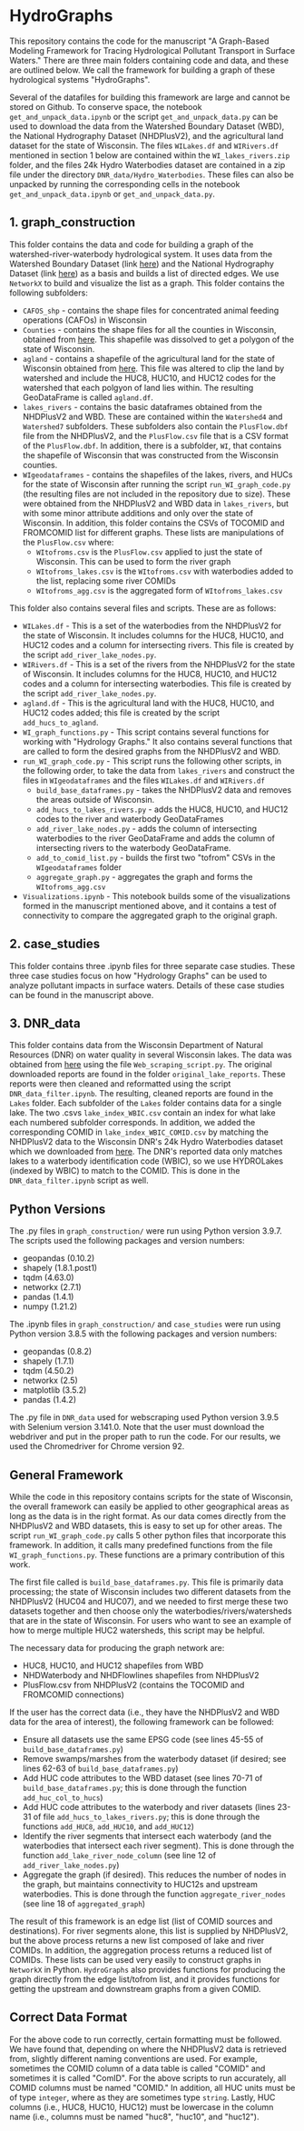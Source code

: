# HydroGraphs

This repository contains the code for the manuscript "A Graph-Based Modeling Framework for Tracing Hydrological Pollutant Transport in Surface Waters." There are three main folders containing code and data, and these are outlined below. We call the framework for building a graph of these hydrological systems "HydroGraphs".

Several of the datafiles for building this framework are large and cannot be stored on Github. To conserve space, the notebook `get_and_unpack_data.ipynb` or the script `get_and_unpack_data.py` can be used to download the data from the Watershed Boundary Dataset (WBD), the National Hydrography Dataset (NHDPlusV2), and the agricultural land dataset for the state of Wisconsin. The files `WILakes.df` and `WIRivers.df` mentioned in section 1 below are contained within the `WI_lakes_rivers.zip` folder, and the files 24k Hydro Waterbodies dataset are contained in a zip file under the directory `DNR_data/Hydro_Waterbodies`. These files can also be unpacked by running the corresponding cells in the notebook `get_and_unpack_data.ipynb` or `get_and_unpack_data.py`. 

## 1. graph_construction
This folder contains the data and code for building a graph of the watershed-river-waterbody hydrological system. It uses data from the Watershed Boundary Dataset (link [here](https://apps.nationalmap.gov/downloader/#/)) and the National Hydrography Dataset (link [here](https://www.epa.gov/waterdata/get-nhdplus-national-hydrography-dataset-plus-data)) as a basis and builds a list of directed edges. We use `NetworkX` to build and visualize the list as a graph. This folder contains the following subfolders:

* `CAFOS_shp` - contains the shape files for concentrated animal feeding operations (CAFOs) in Wisconsin
* `Counties` - contains the shape files for all the counties in Wisconsin, obtained from [here](https://data-wi-dnr.opendata.arcgis.com/datasets/wi-dnr::county-boundaries-24k/about). This shapefile was dissolved to get a polygon of the state of Wisconsin. 
* `agland` - contains a shapefile of the agricultural land for the state of Wisconsin obtained from [here](https://doi.org/10.15482/USDA.ADC/1520625). This file was altered to clip the land by watershed and include the HUC8, HUC10, and HUC12 codes for the watershed that each polgyon of land lies within. The resulting GeoDataFrame is called `agland.df`.
* `lakes_rivers` - contains the basic dataframes obtained from the NHDPlusV2 and WBD. These are contained within the `Watershed4` and `Watershed7` subfolders. These subfolders also contain the `PlusFlow.dbf` file from the NHDPlusV2, and the `PlusFlow.csv` file that is a CSV format of the `PlusFlow.dbf`. In addition, there is a subfolder, `WI`, that contains the shapefile of Wisconsin that was constructed from the Wisconsin counties. 
* `WIgeodataframes` - contains the shapefiles of the lakes, rivers, and HUCs for the state of Wisconsin after running the script `run_WI_graph_code.py` (the resulting files are not included in the repository due to size). These were obtained from the NHDPlusV2 and WBD data in `lakes_rivers`, but with some minor attribute additions and only over the state of Wisconsin. In addition, this folder contains the CSVs of TOCOMID and FROMCOMID list for different graphs. These lists are manipulations of the `PlusFlow.csv` where:
    * `WItofroms.csv` is the `PlusFlow.csv` applied to just the state of Wisconsin. This can be used to form the river graph
    * `WItofroms_lakes.csv` is the `WItofroms.csv` with waterbodies added to the list, replacing some river COMIDs
    * `WItofroms_agg.csv` is the aggregated form of `WItofroms_lakes.csv`

This folder also contains several files and scripts. These are as follows:

* `WILakes.df` - This is a set of the waterbodies from the NHDPlusV2 for the state of Wisconsin. It includes columns for the HUC8, HUC10, and HUC12 codes and a column for intersecting rivers. This file is created by the script `add_river_lake_nodes.py`.
* `WIRivers.df` - This is a set of the rivers from the NHDPlusV2 for the state of Wisconsin. It includes columns for the HUC8, HUC10, and HUC12 codes and a column for intersecting waterbodies. This file is created by the script `add_river_lake_nodes.py`.
* `agland.df` - This is the agricultural land with the HUC8, HUC10, and HUC12 codes added; this file is created by the script `add_hucs_to_agland`.
* `WI_graph_functions.py` - This script contains several functions for working with "Hydrology Graphs." It also contains several functions that are called to form the desired graphs from the NHDPlusV2 and WBD.
* `run_WI_graph_code.py` - This script runs the following other scripts, in the following order, to take the data from `lakes_rivers` and construct the files in `WIgeodataframes` and the files `WILakes.df` and `WIRivers.df`
    * `build_base_dataframes.py` - takes the NHDPlusV2 data and removes the areas outside of Wisconsin.
    * `add_hucs_to_lakes_rivers.py` - adds the HUC8, HUC10, and HUC12 codes to the river and waterbody GeoDataFrames
    * `add_river_lake_nodes.py` - adds the column of intersecting waterbodies to the river GeoDataFrame and adds the column of intersecting rivers to the waterbody GeoDataFrame. 
    * `add_to_comid_list.py` - builds the first two "tofrom" CSVs in the `WIgeodataframes` folder
    * `aggregate_graph.py` - aggregates the graph and forms the `WItofroms_agg.csv`
* `Visualizations.ipynb` - This notebook builds some of the visualizations formed in the manuscript mentioned above, and it contains a test of connectivity to compare the aggregated graph to the original graph. 

## 2. case_studies

This folder contains three .ipynb files for three separate case studies. These three case studies focus on how "Hydrology Graphs" can be used to analyze pollutant impacts in surface waters. Details of these case studies can be found in the manuscript above.

## 3. DNR_data

This folder contains data from the Wisconsin Department of Natural Resources (DNR) on water quality in several Wisconsin lakes. The data was obtained from [here](https://dnr.wi.gov/lakes/waterquality/) using the file `Web_scraping_script.py`. The original downloaded reports are found in the folder `original_lake_reports`. These reports were then cleaned and reformatted using the script `DNR_data_filter.ipynb`. The resulting, cleaned reports are found in the `Lakes` folder. Each subfolder of the `Lakes` folder contains data for a single lake. The two .csvs `lake_index_WBIC.csv` contain an index for what lake each numbered subfolder corresponds. In addition, we added the corresponding COMID in `lake_index_WBIC_COMID.csv` by matching the NHDPlusV2 data to the Wisconsin DNR's 24k Hydro Waterbodies dataset which we downloaded from [here](https://data-wi-dnr.opendata.arcgis.com/datasets/31f1f67253074ef9afe46cd905bff07a/explore?location=44.938463%2C-89.279700%2C7.33). The DNR's reported data only matches lakes to a waterbody identification code (WBIC), so we use HYDROLakes (indexed by WBIC) to match to the COMID. This is done in the `DNR_data_filter.ipynb` script as well. 

## Python Versions

The .py files in `graph_construction/` were run using Python version 3.9.7. The scripts used the following packages and version numbers:
 
* geopandas (0.10.2)
* shapely (1.8.1.post1)
* tqdm (4.63.0)
* networkx (2.7.1)
* pandas (1.4.1)
* numpy (1.21.2)

The .ipynb files in `graph_construction/` and `case_studies` were run using Python version 3.8.5 with the following packages and version numbers:

* geopandas (0.8.2)
* shapely (1.7.1)
* tqdm (4.50.2)
* networkx (2.5)
* matplotlib (3.5.2)
* pandas (1.4.2)

The .py file in `DNR_data` used for webscraping used Python version 3.9.5 with Selenium version 3.141.0. Note that the user must download the webdriver and put in the proper path to run the code. For our results, we used the Chromedriver for Chrome version 92. 

## General Framework

While the code in this repository contains scripts for the state of Wisconsin, the overall framework can easily be applied to other geographical areas as long as the data is in the right format. As our data comes directly from the NHDPlusV2 and WBD datasets, this is easy to set up for other areas. The script `run_WI_graph_code.py` calls 5 other python files that incorporate this framework. In addition, it calls many predefined functions from the file `WI_graph_functions.py`. These functions are a primary contribution of this work. 

The first file called is `build_base_dataframes.py`. This file is primarily data processing; the state of Wisconsin includes two different datasets from the NHDPlusV2 (HUC04 and HUC07), and we needed to first merge these two datasets together and then choose only the waterbodies/rivers/watersheds that are in the state of Wisconsin. For users who want to see an example of how to merge multiple HUC2 watersheds, this script may be helpful. 

The necessary data for producing the graph network are:
 * HUC8, HUC10, and HUC12 shapefiles from WBD
 * NHDWaterbody and NHDFlowlines shapefiles from NHDPlusV2
 * PlusFlow.csv from NHDPlusV2 (contains the TOCOMID and FROMCOMID connections)

If the user has the correct data (i.e., they have the NHDPlusV2 and WBD data for the area of interest), the following framework can be followed: 

 * Ensure all datasets use the same EPSG code (see lines 45-55 of `build_base_dataframes.py`)
 * Remove swamps/marshes from the waterbody dataset (if desired; see lines 62-63 of `build_base_dataframes.py`)
 * Add HUC code attributes to the WBD dataset (see lines 70-71 of `build_base_dataframes.py`; this is done through the function `add_huc_col_to_hucs`)
 * Add HUC code attributes to the waterbody and river datasets (lines 23-31 of file `add_hucs_to_lakes_rivers.py`; this is done through the functions `add_HUC8`, `add_HUC10`, and `add_HUC12`)
 * Identify the river segments that intersect each waterbody (and the waterbodies that intersect each river segment). This is done through the function `add_lake_river_node_column` (see line 12 of `add_river_lake_nodes.py`)
 * Aggregate the graph (if desired). This reduces the number of nodes in the graph, but maintains connectivity to HUC12s and upstream waterbodies. This is done through the function `aggregate_river_nodes` (see line 18 of `aggregated_graph`)

The result of this framework is an edge list (list of COMID sources and destinations). For river segments alone, this list is supplied by NHDPlusV2, but the above process returns a new list composed of lake and river COMIDs. In addition, the aggregation process returns a reduced list of COMIDs. These lists can be used very easily to construct graphs in `NetworkX` in Python. `HydroGraphs` also provides functions for producing the graph directly from the edge list/tofrom list, and it provides functions for getting the upstream and downstream graphs from a given COMID. 

## Correct Data Format

For the above code to run correctly, certain formatting must be followed. We have found that, depending on where the NHDPlusV2 data is retrieved from, slightly different naming conventions are used. For example, sometimes the COMID column of a data table is called "COMID" and sometimes it is called "ComID". For the above scripts to run accurately, all COMID columns must be named "COMID." In addition, all HUC units must be of type `integer`, where as they are sometimes type `string`. Lastly, HUC columns (i.e., HUC8, HUC10, HUC12) must be lowercase in the column name (i.e., columns must be named "huc8", "huc10", and "huc12"). 